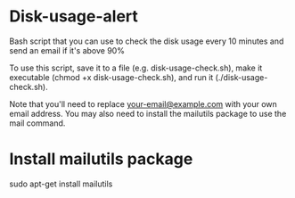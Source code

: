 # Disk-usage-alert

Bash script that you can use to check the disk usage every 10 minutes and send an email if it's above 90%

To use this script, save it to a file (e.g. disk-usage-check.sh), make it executable (chmod +x disk-usage-check.sh), and run it (./disk-usage-check.sh).

Note that you'll need to replace your-email@example.com with your own email address. You may also need to install the mailutils package to use the mail command.

# Install mailutils package

sudo apt-get install mailutils
